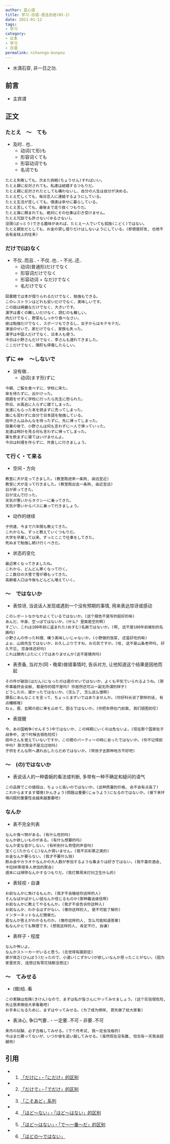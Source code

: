 ```yaml
---
author: 蓝心语
title: 学习-日语-语法总结(N3-2)
date: 2021-01-12 
tags:
- 学习
category: 
- 日本
- 学习
- 日语
permalink: nihonngo-bunpou
---
```

- 水滴石穿, 非一日之功.
<!-- more -->

## 前言
- 主宾谓



## 正文
### たとえ　〜　ても
- 及时.. 也..
  - 动词(て形)も
  - 形容词くても
  - 形容动词でも
  - 名词でも

```
たとえ失敗しても、次また挑戦(ちょうせん)すればいい。
たとえ親に反対されても、私達は結婚するつもりだ。
たとえ親に反対されたとしても構わないし、自分の人生は自分が決める。
たとえ忙しくても、毎日恋人に連絡するようにしている。
たとえ生活が苦しくても、僕達は幸せに暮らしている。
たとえ苦しくても、最後まで走り抜くつもりだ。
たとえ誰に頼まれても、絶対にその仕事は引き受けません。
たとえ冗談でも許さない(ゆるさない)。
没頭(ぼっとう)できる趣味があれば、たとえ一人でいても孤独(こどく)ではない。
たとえ親友だとしても、お金の貸し借りだけはしないようにしている。(即使是好友, 也绝不会有金钱上的往来)
```

### だけで(は)なく
- 不仅..而且..・不仅..也..・不光..还..
  - 动词(普通形)だけでなく
  - 形容词だけでなく
  - 形容动词 + なだけでなく
  - 名だけでなく

```
図書館では本が借りられるだけでなく、勉強もできる。
このレストランはどれも安いだけでなく、美味しいです。
この庭は綺麗なだけでなく、大きいです。
漢字は書くの難しいだけなく、読むのも難しい。
肉だけでなく、野菜もしっかり食べなさい。
彼は勉強だけでなく、スポーツもできるし、女子からはモテモテだ。
津波のせいで、家だけでなく、家族も失った。
漢字は中国人だけでなく、日本人も使う。
今日は小野さんだけでなく、李さんも遅れてきました。
ここだけでなく、隣町も停電したらしい。

```

### ずに <=>　〜しないで
- 没有做..
  - 动词(ます形)ずに

```
今朝、ご飯を食べすに、学校に来た。
傘を待たずに、出かけった。
宿題をせずに学校に行ったら先生に怒られた。
昨日、お風呂に入らずに寝てしまった。
友達にもらった本を読まずに売ってしまった。
誰にも習わずに自分で日本語を勉強している。
田中さんはみんなを待ったずに、先に帰ってしまった。
授業の後で、小野さんは何も言わずに一人で帰っていった。
友達は時計を見る何も言わずに帰ってしまった。
薬を飲まずに寝てはいけませんよ。
今日は料理を作らずに、外食しに行きましょう。

```

### て行く・て来る
- 空间・方向

```
教室に犬が走ってきました。(教室跑进来一条狗, 由远至近)
教室に犬が走って行きました。(教室跑出去一条狗, 由近至远)
日が昇ってきた。
日が沈んで行った。
天気が悪いからタクシーに乗ってきた。
天気が悪いからバスに乗って行きましょう。
```

- 动作的继续

```
子供達、今まで六年間も教えてきた。 
これからも、ずっと教えていくつもりだ。
大学を卒業して以来、ずっとここで仕事をしてきた。  
死ぬまで勉強し続け行くべきだ。
```

- 状态的变化

```
最近寒くなってきましたね。
これから、どんどん寒くなって行く。
ここ数日の大雪で雪が積もってきた。
高齢者人口は今後もどんどん増えていく。

```

### 〜　ではないか
- 表惊讶, 当说话人发现或遇到一个没有预期的事情, 用来表达惊讶或感动

```
このレポートなかなかよくているではないか。(这个报告不是写的挺好的嘛)
あんだ、中身、空っぽではないか。(什么? 里面是空的啊)
すごい、これは100年前に盗まれた(ぬすむ)名画ではないか。(啊, 这不是100年前被到的名画吗)
小野さんの作った料理、構う美味しいじゃないか。(小野做的饭菜, 还蛮好吃的嘛)
よぉ、山田先生ではないか、お久しぶりですね、お元気ですか。(哇, 这不是山条老师吗, 好久不见, 您身体还好吗)
これは豚肉(ぶたにく)ではありませんか(这不是猪肉吗)

```

- 表责备, 当对方(同・晚辈)做错事情时, 告诉对方, 让他知道这个结果是因他而起

```
その件が破談(はだん)になったのは君のせいではないか、よくも平気でいられるようね。(那件事最终会谈崩, 都是你的错不是吗? 你居然还可以一副无所谓的样子)
どうしたの、遅かったではないか。(怎么了, 怎么这么慢啊)
課長にあんなことを言って、ちょっとまずいではありませんか。(你好科长说了那样的话, 有点糟糕哦)
ねぇ、君、玄関の前に車を止めて、困るではないか。(你把车停在门前面, 我们很困扰哎)

```

- 表提醒

```
今、あの国戦争(せんそう)中ではないか、この時期にいくのは危ないよ。(现在那个国家处于战争中, 这个时候去很危险哎)
田中さんを覚えていないですか、この間のパーティーの時に会ったではないか。(你不记得田中吗? 那次聚会不是见过他吗)
子供をそんな所へ連れ出したらだめではないか。(带孩子去那种地方不好吧)
```

### 〜　(の)ではないか
- 表说话人的一种委婉的看法或判断, 多带有一种不确定和疑问的语气

```
この品質でこの値段は、ちょっと高いのではないか。(这种质量的价格, 会不会有点高了)
これからますます環境(かんきょう)問題は重要(じゅうよう)になるのではないか。(接下来环境问题的重要性会越来越重要吧)
```

### なんか
- 表不完全列表

```
なんか食べ物がある。(有什么吃的吗)
なんか欲しいものがある。(有什么想要的吗)
なんか変な音がしない。(有听到什么奇怪的声音吗)
宝くじ(たからくじ)なんか買いません。(我不买彩票之类的)
お金なんか要らない。(我才不要什么钱)
飲み会やカラオケなんかの大人数が参加するような集まりは好きではない。(我不喜欢酒会, 卡拉OK等很多人参加的聚会)
週末には掃除なんかするつもりだ。(我打算周末打扫卫生什么的)

```

- 表轻视・自谦

```
お前なんかに負けるもんか。(我才不会输给你这样的人)
そんなばかばかしい話なんか信じるものか(那种蠢话谁信啊)
お前なんかに教えてやるもんか。(我才不会告诉你这种人)
お前なんか、わかるはずがない。(像你这样的人, 是不可能了解的)
インターネットなんだ簡単だ。
君なんか答えがわかるものか。(像你这样的人, 怎么可能知道答案)
私なんかとても無理です。(想我这样的人, 肯定不行, 自谦)

```

- 表样子・程度

```
なんか怖いよ。
なんかストーカーがいると思う。(总觉得有跟踪狂)
家が貧乏(びんぼう)だったので、小遣い(こずかい)が欲しいなんか思ったことがない。(因为家里贫穷, 连想过有零花钱都没想过)
```

### 〜　てみせる
- (做)给..看

```
この実験は危険(きけん)なので、まずは私が皆さんにやってみせましょう。(这个实验很危险, 先让我来做给大家看看吧)
お手本になるために、まずはやってみせる。(为了成为榜样, 首先做了给大家看)

```

- 表决心, 争口气要..・一定要..不可・非要..不可

```
来月の試験、必ず合格してみせる。(下个月考试, 我一定会及格的)
今はまだ勝ってないが、いつか彼を追い越してみせる。(虽然现在没有赢, 但总有一天我会超越他)
```


[^1]: [「だけに」・「にだけ」的区别](https://www.zhihu.com/question/52293616)
[^2]: [「だけで」・「でだけ」的区别](https://jp.hjenglish.com/new/p12886/)
[^3]: [「こそあど」系列](https://xn--3kq3hlnz13dlw7bzic.jp/directive/)
[^4]: [「ほど〜ない」・「ほど〜はない」的区别](https://avalon1119.pixnet.net/blog/post/457874363)
[^5]: [「ほど〜はない」・「で〜一番〜だ」的区别](https://japanese-teacher.tanosuke.com/2018/11/20/hodo-nai/)
[^6]: [「ほどの〜ではない」](https://nihongonosensei.net/?p=22476)

## 引用
- 1. [「だけに」・「にだけ」的区别](https://www.zhihu.com/question/52293616)
- 2. [「だけで」・「でだけ」的区别](https://jp.hjenglish.com/new/p12886/) 
- 3. [「こそあど」系列](https://xn--3kq3hlnz13dlw7bzic.jp/directive/)
- 4. [「ほど〜ない」・「ほど〜はない」的区别](https://avalon1119.pixnet.net/blog/post/457874363)
- 5. [「ほど〜はない」・「で〜一番〜だ」的区别](https://japanese-teacher.tanosuke.com/2018/11/20/hodo-nai/)
- 6. [「ほどの〜ではない」](https://nihongonosensei.net/?p=22476)